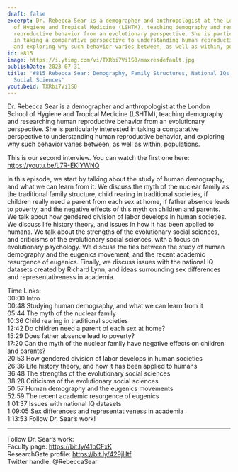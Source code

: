 ```yaml
---
draft: false
excerpt: Dr. Rebecca Sear is a demographer and anthropologist at the London School
  of Hygiene and Tropical Medicine (LSHTM), teaching demography and researching human
  reproductive behavior from an evolutionary perspective. She is particularly interested
  in taking a comparative perspective to understanding human reproductive behavior,
  and exploring why such behavior varies between, as well as within, populations.
id: e815
image: https://i.ytimg.com/vi/TXRbi7Vi1S0/maxresdefault.jpg
publishDate: 2023-07-31
title: '#815 Rebecca Sear: Demography, Family Structures, National IQs, and the Evolutionary
  Social Sciences'
youtubeid: TXRbi7Vi1S0
---
```

Dr. Rebecca Sear is a demographer and anthropologist at the London School of Hygiene and Tropical Medicine (LSHTM), teaching demography and researching human reproductive behavior from an evolutionary perspective. She is particularly interested in taking a comparative perspective to understanding human reproductive behavior, and exploring why such behavior varies between, as well as within, populations.

This is our second interview. You can watch the first one here: https://youtu.be/L7R-EKiYWNQ

In this episode, we start by talking about the study of human demography, and what we can learn from it. We discuss the myth of the nuclear family as the traditional family structure, child rearing in traditional societies, if children really need a parent from each sex at home, if father absence leads to poverty, and the negative effects of this myth on children and parents. We talk about how gendered division of labor develops in human societies. We discuss life history theory, and issues in how it has been applied to humans. We talk about the strengths of the evolutionary social sciences, and criticisms of the evolutionary social sciences, with a focus on evolutionary psychology. We discuss the ties between the study of human demography and the eugenics movement, and the recent academic resurgence of eugenics. Finally, we discuss issues with the national IQ datasets created by Richard Lynn, and ideas surrounding sex differences and representativeness in academia.

Time Links:  
00:00 Intro  
00:48  Studying human demography, and what we can learn from it  
05:44  The myth of the nuclear family  
10:36  Child rearing in traditional societies  
12:42  Do children need a parent of each sex at home?  
15:29  Does father absence lead to poverty?  
17:20  Can the myth of the nuclear family have negative effects on children and parents?  
20:53  How gendered division of labor develops in human societies  
26:36  Life history theory, and how it has been applied to humans  
36:48  The strengths of the evolutionary social sciences  
38:28  Criticisms of the evolutionary social sciences  
50:57  Human demography and the eugenics movements  
52:59  The recent academic resurgence of eugenics  
1:01:37  Issues with national IQ datasets  
1:09:05  Sex differences and representativeness in academia  
1:13:53  Follow Dr. Sear’s work!

---

Follow Dr. Sear’s work:  
Faculty page: https://bit.ly/41bCFxK  
ResearchGate profile: https://bit.ly/429jHtf  
Twitter handle: @RebeccaSear
